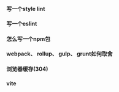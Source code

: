 #### 写一个style lint

#### 写一个eslint

#### 怎么写一个npm包

#### webpack、 rollup、 gulp、 grunt如何取舍

#### 浏览器缓存(304)

#### vite 